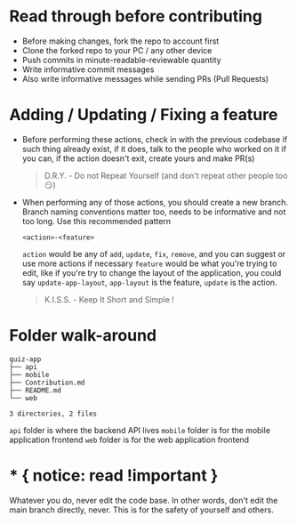 # Read through before contributing

- Before making changes, fork the repo to account first
- Clone the forked repo to your PC / any other device
- Push commits in minute-readable-reviewable quantity
- Write informative commit messages
- Also write informative messages while sending PRs (Pull Requests)

# Adding / Updating / Fixing a feature

- Before performing these actions, check in with the previous codebase if such thing already exist, if it does, talk to the people who worked on it if you can,
  if the action doesn't exit, create yours and make PR(s)

  > D.R.Y. - Do not Repeat Yourself (and don't repeat other people too 😏)

- When performing any of those actions, you should create a new branch. Branch naming conventions matter too, needs to be informative and not too long.
  Use this recommended pattern

  `<action>-<feature>`

  `action` would be any of `add`, `update`, `fix`, `remove`, and you can suggest or use more actions if necessary
  `feature` would be what you're trying to edit, like if you're try to change the layout of the application, you could say `update-app-layout`,
  `app-layout` is the feature, `update` is the action.

  > K.I.S.S. - Keep It Short and Simple !

# Folder walk-around

```
quiz-app
├── api
├── mobile
├── Contribution.md
├── README.md
└── web

3 directories, 2 files
```

`api` folder is where the backend API lives
`mobile` folder is for the mobile application frontend
`web` folder is for the web application frontend

# \* { notice: read !important }

Whatever you do, never edit the code base.
In other words, don't edit the main branch directly, never. This is for the safety of yourself and others.
